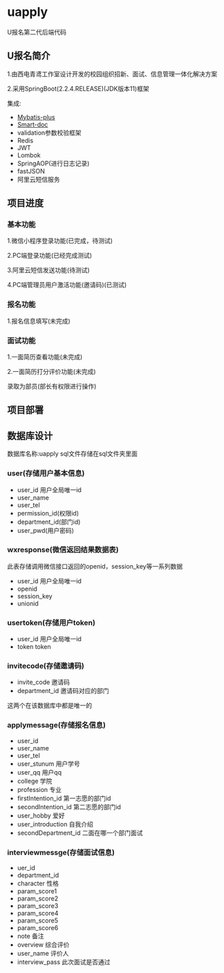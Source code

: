 # uapply
U报名第二代后端代码

## U报名简介

1.由西电青鸢工作室设计开发的校园组织招新、面试、信息管理一体化解决方案

2.采用SpringBoot(2.2.4.RELEASE)(JDK版本11)框架

集成:
* [Mybatis-plus](https://mp.baomidou.com/guide/#%E7%89%B9%E6%80%A7)
* [Smart-doc](https://gitee.com/sunyurepository/smart-doc/wikis/Home?sort_id=1652800)
* validation参数校验框架
* Redis
* JWT
* Lombok
* SpringAOP(进行日志记录)
* fastJSON
* 阿里云短信服务

## 项目进度

### 基本功能

1.微信小程序登录功能(已完成，待测试)

2.PC端登录功能(已经完成测试)

3.阿里云短信发送功能(待测试)

4.PC端管理员用户激活功能(邀请码)(已测试)

### 报名功能

1.报名信息填写(未完成)

### 面试功能

1.一面简历查看功能(未完成)

2.一面简历打分评价功能(未完成)



录取为部员(部长有权限进行操作)

## 项目部署

## 数据库设计

数据库名称:uapply
sql文件存储在sql文件夹里面

### user(存储用户基本信息)
* user_id 用户全局唯一id
* user_name
* user_tel
* permission_id(权限id)
* department_id(部门id)
* user_pwd(用户密码)

### wxresponse(微信返回结果数据表)

此表存储调用微信接口返回的openid，session_key等一系列数据
* user_id 用户全局唯一id
* openid
* session_key
* unionid

### usertoken(存储用户token)

* user_id 用户全局唯一id
* token token

### invitecode(存储邀请码)

* invite_code 邀请码
* department_id 邀请码对应的部门

这两个在该数据库中都是唯一的

### applymessage(存储报名信息)

* user_id
* user_name
* user_tel
* user_stunum 用户学号
* user_qq 用户qq
* college 学院
* profession 专业
* firstIntention_id 第一志愿的部门id
* secondIntention_id 第二志愿的部门id
* user_hobby 爱好
* user_introduction 自我介绍
* secondDepartment_id 二面在哪一个部门面试

### interviewmessge(存储面试信息)

* uer_id
* department_id
* character 性格
* param_score1
* param_score2
* param_score3
* param_score4
* param_score5
* param_score6
* note 备注
* overview 综合评价
* user_name 评价人
* interview_pass 此次面试是否通过
